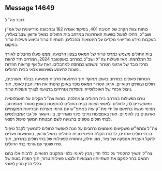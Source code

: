 ## Message 14649

דובר צה״ל:

כוחות צוות הקרב של חטיבה 401, בפיקוד אוגדה 162 ובהכוונה מודיעינית של אמ״ן ושב״כ, החלו לפעול בשעות האחרונות במרחב בית החולים כמאל עדואן שבג׳באליה, בעקבות מידע מודיעיני מקדים על הימצאות מחבלים, תשתיות טרור וביצוע פעילות טרור במקום. 

בית החולים משמש כמרכז טרור של חמאס בצפון הרצועה, ממנו פעלו מחבלים לאורך כל המלחמה. 
מאז פעילות צה״ל ושב"כ במרחב באוקטובר 2024, המרחב חזר להוות מרכז כובד של ארגוני הטרור ומשמש כמחסה למחבלים. זאת על אף קריאות חוזרות ונשנות להימנע משימוש צבאי בבית החולים. 

הכוחות פועלים במרחב באופן ממוקד תוך הימנעות מרבית מפגיעה בבלתי מעורבים, חולים וצוותים רפואיים. 
ארגון הטרור חמאס מפר באופן שיטתי את הדין הבין לאומי, תוך ניצול אכזרי של האוכלוסייה ומוסדות אזרחיים ברצועה לצורך פעולות טרור. 

טרם הפעילות במרחב בית החולים ובמהלכה, כוחות צה״ל מקלים על האוכלוסייה ומאפשרים לה, לחולים ולאנשי הצוות בבית החולים להתפנות באופן מסודר מהמרחב. 
הפינוי נעשה בתיאום על ידי מת״ק עזה במתפ״ש עם גורמי מערכת הבריאות המקומיים וארגונים בין לאומיים. 
זאת באמצעות נתיבי פינוי מוגדרים, בין השאר על גבי אמבולנסים לבתי חולים נוספים ברצועה לשם הבטחת המשך טיפול רפואי. 

צה״ל ומתפ״ש משקיעים מאמצים נרחבים על מנת לאפשר לחולים להמשיך לקבל טיפול בבתי חולים אחרים, לרבות הקלת הפינוי מבית החולים כמאל עדואן, באמצעות צעדים להקל העברת אספקה של ציוד, מזון ודלק, והחזרה לפעילות של בתי חולים במרחב, תוך שיח שוטף עם גורמי בתי החולים.

צה״ל ימשיך להקפיד על כללי הדין הבין לאומי כלפי מתקנים רפואיים, לרבות אלו בהם חמאס בחר למקם את תשתיותיו הצבאיות ולבצע פעילות טרור, תוך הפרה בוטה של כללי הדין הבין לאומי.

